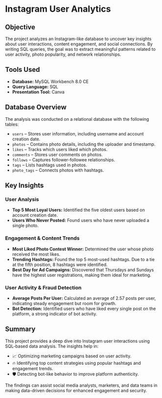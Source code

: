 # Instagram User Analytics

## Objective
The project analyzes an Instagram-like database to uncover key insights about user interactions, content engagement, and social connections. By writing SQL queries, the goal was to extract meaningful patterns related to user activity, photo popularity, and network relationships.

## Tools Used
- **Database:** MySQL Workbench 8.0 CE
- **Query Language:** SQL
- **Presentation Tool:** Canva

## Database Overview
The analysis was conducted on a relational database with the following tables:
- `users` – Stores user information, including username and account creation date.
- `photos` – Contains photo details, including the uploader and timestamp.
- `likes` – Tracks which users liked which photos.
- `comments` – Stores user comments on photos.
- `follows` – Captures follower-followee relationships.
- `tags` – Lists hashtags used in photos.
- `photo_tags` – Connects photos with hashtags.

## Key Insights
### User Analysis
- **Top 5 Most Loyal Users:** Identified the five oldest users based on account creation date.
- **Users Who Never Posted:** Found users who have never uploaded a single photo.

### Engagement & Content Trends
- **Most Liked Photo Contest Winner:** Determined the user whose photo received the most likes.
- **Trending Hashtags:** Found the top 5 most-used hashtags. Due to a tie at the fifth position, 8 hashtags were identified.
- **Best Day for Ad Campaigns:** Discovered that Thursdays and Sundays have the highest user registrations, making them ideal for marketing.

### User Activity & Fraud Detection
- **Average Posts Per User:** Calculated an average of 2.57 posts per user, indicating steady engagement but room for growth.
- **Bot Detection:** Identified users who have liked every single post on the platform, a strong indicator of bot activity.

## Summary
This project provides a deep dive into Instagram user interactions using SQL-based data analysis. The insights help in:
- 📈 Optimizing marketing campaigns based on user activity.
- 🔥 Identifying top content strategies using popular hashtags and engagement trends.
- 🛡️ Detecting bot-like behavior to improve platform authenticity.

The findings can assist social media analysts, marketers, and data teams in making data-driven decisions for enhanced engagement and security.
